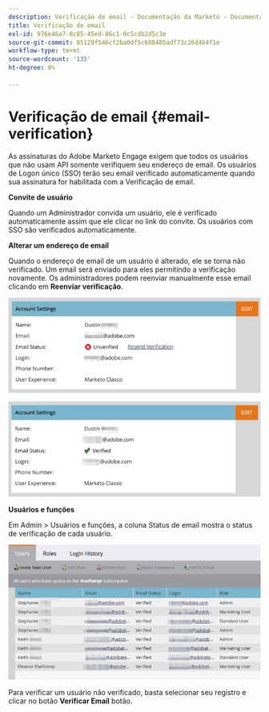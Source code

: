 ```yaml
---
description: Verificação de email - Documentação da Marketo - Documentação do produto
title: Verificação de email
exl-id: 976e46a7-8c85-45ed-86c1-0c5cdb2d5c3e
source-git-commit: 05129f546cf2ba0df5c608485adf73c26d4b4f1e
workflow-type: tm+mt
source-wordcount: '135'
ht-degree: 0%

---
```


# Verificação de email {#email-verification}

As assinaturas do Adobe Marketo Engage exigem que todos os usuários que não usam API somente verifiquem seu endereço de email. Os usuários de Logon único (SSO) terão seu email verificado automaticamente quando sua assinatura for habilitada com a Verificação de email.

**Convite de usuário**

Quando um Administrador convida um usuário, ele é verificado automaticamente assim que ele clicar no link do convite. Os usuários com SSO são verificados automaticamente.

**Alterar um endereço de email**

Quando o endereço de email de um usuário é alterado, ele se torna não verificado. Um email será enviado para eles permitindo a verificação novamente. Os administradores podem reenviar manualmente esse email clicando em **Reenviar verificação**.

![](assets/email-verification-1.png)

![](assets/email-verification-2.png)

**Usuários e funções**

Em Admin > Usuários e funções, a coluna Status de email mostra o status de verificação de cada usuário.

![](assets/email-verification-3.png)

Para verificar um usuário não verificado, basta selecionar seu registro e clicar no botão **Verificar Email** botão.
